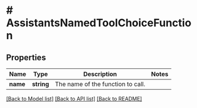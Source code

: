 # # AssistantsNamedToolChoiceFunction

## Properties

Name | Type | Description | Notes
------------ | ------------- | ------------- | -------------
**name** | **string** | The name of the function to call. |

[[Back to Model list]](../../README.md#models) [[Back to API list]](../../README.md#endpoints) [[Back to README]](../../README.md)
